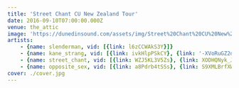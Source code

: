 ```yaml
---
title: 'Street Chant CU New Zealand Tour'
date: 2016-09-10T07:00:00.000Z
venue: the_attic
image: 'https://dunedinsound.com/assets/img/Street%20Chant%20CU%20New%20Zealand%20Tour/cover.jpg'
artists:
    - {name: slenderman, vid: [{link: l6zCCWAkS3Y}]}
    - {name: kane_strang, vid: [{link: ivkHlpPSkCY}, {link: '-XVoRuGZ2do'}]}
    - {name: street_chant, vid: [{link: WZJ5KL3V5Zs}, {link: XODHQNyk_Jo}, {link: qPu8MeFphjQ}]}
    - {name: opposite_sex, vid: [{link: a8Pdrb4tSSs}, {link: S9XMLBrfXWQ}]}
cover: ./cover.jpg
---
```

